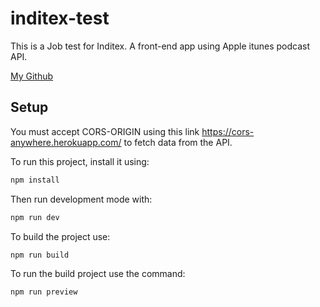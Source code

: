 # inditex-test
 This is a Job test for Inditex. A front-end app using Apple itunes podcast API.

[My Github](https://github.com/jorgejm64/)



## Setup

You must accept CORS-ORIGIN using this link https://cors-anywhere.herokuapp.com/ to fetch data from the API.

To run this project, install it using:

```sh
npm install
```

Then run development mode with:

```sh
npm run dev
```

To build the project use: 

```sh
npm run build
```

To run the build project use the command:

```sh
npm run preview
```